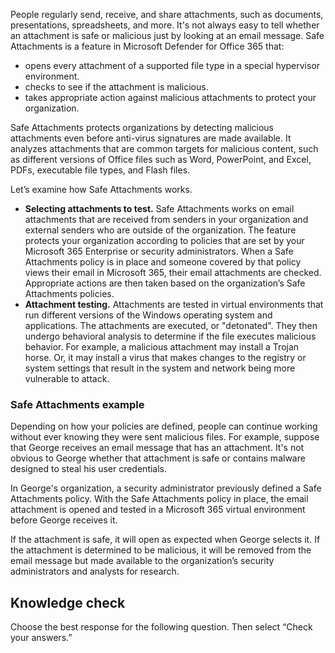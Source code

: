 People regularly send, receive, and share attachments, such as documents, presentations, spreadsheets, and more. It's not always easy to tell whether an attachment is safe or malicious just by looking at an email message. Safe Attachments is a feature in Microsoft Defender for Office 365 that:

 -  opens every attachment of a supported file type in a special hypervisor environment.
 -  checks to see if the attachment is malicious.
 -  takes appropriate action against malicious attachments to protect your organization.

Safe Attachments protects organizations by detecting malicious attachments even before anti-virus signatures are made available. It analyzes attachments that are common targets for malicious content, such as different versions of Office files such as Word, PowerPoint, and Excel, PDFs, executable file types, and Flash files.

Let’s examine how Safe Attachments works.

 -  **Selecting attachments to test.** Safe Attachments works on email attachments that are received from senders in your organization and external senders who are outside of the organization. The feature protects your organization according to policies that are set by your Microsoft 365 Enterprise or security administrators. When a Safe Attachments policy is in place and someone covered by that policy views their email in Microsoft 365, their email attachments are checked. Appropriate actions are then taken based on the organization’s Safe Attachments policies.
 -  **Attachment testing.** Attachments are tested in virtual environments that run different versions of the Windows operating system and applications. The attachments are executed, or "detonated". They then undergo behavioral analysis to determine if the file executes malicious behavior. For example, a malicious attachment may install a Trojan horse. Or, it may install a virus that makes changes to the registry or system settings that result in the system and network being more vulnerable to attack.

### Safe Attachments example

Depending on how your policies are defined, people can continue working without ever knowing they were sent malicious files. For example, suppose that George receives an email message that has an attachment. It's not obvious to George whether that attachment is safe or contains malware designed to steal his user credentials.

In George's organization, a security administrator previously defined a Safe Attachments policy. With the Safe Attachments policy in place, the email attachment is opened and tested in a Microsoft 365 virtual environment before George receives it.

If the attachment is safe, it will open as expected when George selects it. If the attachment is determined to be malicious, it will be removed from the email message but made available to the organization’s security administrators and analysts for research.

## Knowledge check

Choose the best response for the following question. Then select “Check your answers.”